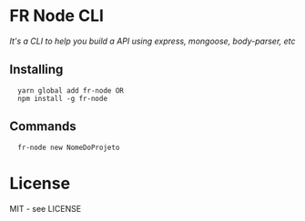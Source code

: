 # FR Node CLI

*It's a CLI to help you build a API using express, mongoose, body-parser, etc*

## Installing

```shell
  yarn global add fr-node OR 
  npm install -g fr-node
```

## Commands
```shell
  fr-node new NomeDoProjeto
```

# License

MIT - see LICENSE